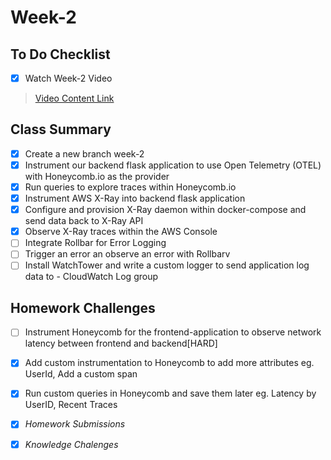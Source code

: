 # Week-2

## To Do Checklist

- [x] Watch Week-2 Video

> [Video Content Link](video_content_week2.md)

## Class Summary

- [x] Create a new branch week-2
- [x] Instrument our backend flask application to use Open Telemetry (OTEL) with Honeycomb.io as the provider
- [x] Run queries to explore traces within Honeycomb.io
- [x] Instrument AWS X-Ray into backend flask application
- [x] Configure and provision X-Ray daemon within docker-compose and send data back to X-Ray API
- [x] Observe X-Ray traces within the AWS Console
- [ ] Integrate Rollbar for Error Logging
- [ ] Trigger an error an observe an error with Rollbarv
- [ ] Install WatchTower and write a custom logger to send application log data to - CloudWatch Log group

## Homework Challenges

- [ ] Instrument Honeycomb for the frontend-application to observe network latency between frontend and backend[HARD]
- [x] Add custom instrumentation to Honeycomb to add more attributes eg. UserId, Add a custom span
- [x] Run custom queries in Honeycomb and save them later eg. Latency by UserID, Recent Traces

- [x] *Homework Submissions*

- [x] *Knowledge Chalenges*